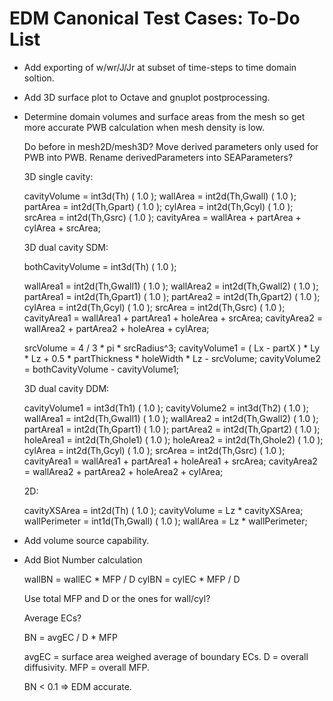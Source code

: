 # EDM Canonical Test Cases: To-Do List

* Add exporting of w/wr/J/Jr at subset of time-steps to
  time domain soltion.

* Add 3D surface plot to Octave and gnuplot postprocessing.

* Determine domain volumes and surface areas from the mesh 
  so get more accurate PWB calculation when mesh density is low.
  
  Do before in mesh2D/mesh3D?
  Move derived parameters only used for PWB into PWB.
  Rename derivedParameters into SEAParameters?
  
  3D single cavity:

  cavityVolume = int3d(Th) ( 1.0 );
  wallArea = int2d(Th,Gwall) ( 1.0 );
  partArea = int2d(Th,Gpart) ( 1.0 );
  cylArea = int2d(Th,Gcyl) ( 1.0 );
  srcArea = int2d(Th,Gsrc) ( 1.0 );
  cavityArea = wallArea + partArea + cylArea + srcArea;
 
  3D dual cavity SDM:

  bothCavityVolume = int3d(Th) ( 1.0 );
  
  wallArea1 = int2d(Th,Gwall1) ( 1.0 );
  wallArea2 = int2d(Th,Gwall2) ( 1.0 );
  partArea1 = int2d(Th,Gpart1) ( 1.0 );
  partArea2 = int2d(Th,Gpart2) ( 1.0 );
  cylArea = int2d(Th,Gcyl) ( 1.0 );
  srcArea = int2d(Th,Gsrc) ( 1.0 );
  cavityArea1 = wallArea1 + partArea1 + holeArea + srcArea;
  cavityArea2 = wallArea2 + partArea2 + holeArea + cylArea;
  
  srcVolume = 4 / 3 * pi * srcRadius^3;
  cavityVolume1 = ( Lx - partX ) * Ly * Lz + 0.5 * partThickness * holeWidth * Lz - srcVolume;
  cavityVolume2 = bothCavityVolume - cavityVolume1;
    
  3D dual cavity DDM:

  cavityVolume1 = int3d(Th1) ( 1.0 );
  cavityVolume2 = int3d(Th2) ( 1.0 );
  wallArea1 = int2d(Th,Gwall1) ( 1.0 );
  wallArea2 = int2d(Th,Gwall2) ( 1.0 );
  partArea1 = int2d(Th,Gpart1) ( 1.0 );
  partArea2 = int2d(Th,Gpart2) ( 1.0 );
  holeArea1 = int2d(Th,Ghole1) ( 1.0 );
  holeArea2 = int2d(Th,Ghole2) ( 1.0 ); 
  cylArea = int2d(Th,Gcyl) ( 1.0 );
  srcArea = int2d(Th,Gsrc) ( 1.0 );
  cavityArea1 = wallArea1 + partArea1 + holeArea1 + srcArea;
  cavityArea2 = wallArea2 + partArea2 + holeArea2 + cylArea;
  
  2D:

  cavityXSArea = int2d(Th) ( 1.0 );
  cavityVolume = Lz * cavityXSArea;
  wallPerimeter = int1d(Th,Gwall) ( 1.0 );
  wallArea =  Lz * wallPerimeter;

* Add volume source capability.

* Add Biot Number calculation

  wallBN = wallEC * MFP / D
  cylBN = cylEC * MFP / D

  Use total MFP and D or the ones for wall/cyl?

  Average ECs?
  
  BN = avgEC / D * MFP
  
  avgEC = surface area weighed average of boundary ECs.
  D = overall diffusivity.
  MFP = overall MFP.
  
  BN < 0.1 => EDM accurate.
  

